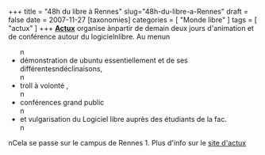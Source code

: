 +++
title = "48h du libre à Rennes"
slug="48h-du-libre-a-Rennes"
draft = false
date = 2007-11-27
[taxonomies]
categories = [ "Monde libre" ]
tags = [ "actux" ]
+++
<a href="http://actux.tuxfamily.org/"><strong>Actux</strong></a> organise ànpartir de demain deux jours d'animation et de conférence autour du logicielnlibre. Au menun<ul>n<li>démonstration de ubuntu essentiellement et de ses différentesndéclinaisons,</li>n<li>troll à volonté ,</li>n<li>conférences grand public</li>n<li>et vulgarisation du Logiciel libre auprès des étudiants de la fac.</li>n</ul>nCela se passe sur le campus de Rennes 1. Plus d'info sur le <a href="http://actux.tuxfamily.org/?n=Les48HDuLibre.Les48HDuLibre">site d'actux</a>